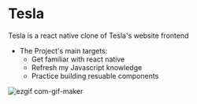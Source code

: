 # Tesla
Tesla is a react native clone of Tesla's website frontend 

- The Project's main targets:
     - Get familiar with react native
     - Refresh my Javascript knowledge
     - Practice building resuable components
     
![ezgif com-gif-maker](https://user-images.githubusercontent.com/40872896/119586804-ab9bec80-bdcd-11eb-9643-970c6f55e30a.gif)

